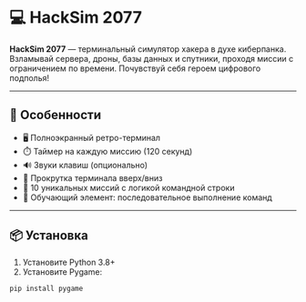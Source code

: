 # 💻 HackSim 2077

**HackSim 2077** — терминальный симулятор хакера в духе киберпанка. Взламывай сервера, дроны, базы данных и спутники, проходя миссии с ограничением по времени. Почувствуй себя героем цифрового подполья!

---

## 🚀 Особенности

- 🖥️ Полноэкранный ретро-терминал
- ⏱️ Таймер на каждую миссию (120 секунд)
- 🔊 Звуки клавиш (опционально)
- 📜 Прокрутка терминала вверх/вниз
- 🎯 10 уникальных миссий с логикой командной строки
- 🧠 Обучающий элемент: последовательное выполнение команд

---

## 📦 Установка

1. Установите Python 3.8+  
2. Установите Pygame:

```bash
pip install pygame
